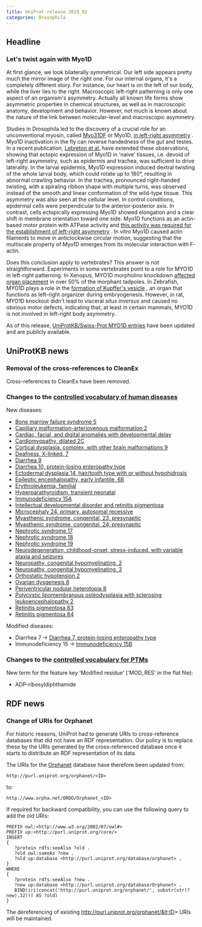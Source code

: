 ```yaml
---
title: UniProt release 2019_02
categories: Drosophila
---
```


## Headline

### Let's twist again with Myo1D

At first glance, we look bilaterally symmetrical. Our left side appears pretty much the mirror image of the right one. For our internal organs, it's a completely different story. For instance, our heart is on the left of our body, while the liver lies to the right. Macroscopic left-right patterning is only one aspect of an organism's asymmetry. Actually all known life forms show asymmetric properties in chemical structures, as well as in macroscopic anatomy, development and behavior. However, not much is known about the nature of the link between molecular-level and macroscopic asymmetry.

Studies in Drosophila led to the discovery of a crucial role for an unconventional myosin, called [Myo31DF](http://www.uniprot.org/uniprot/Q23978) or Myo1D, [in left-right asymmetry](https://www.ncbi.nlm.nih.gov/pubmed/?term=16598258,16598259) . Myo1D inactivation in the fly can reverse handedness of the gut and testes. In a recent publication, [Lebreton et al.](https://www.ncbi.nlm.nih.gov/pubmed/30467170) have extended these observations, showing that ectopic expression of Myo1D in 'naive' tissues, i.e. devoid of left-right asymmetry, such as epidermis and trachea, was sufficient to drive laterality. In the larval epidermis, Myo1D expression induced dextral twisting of the whole larval body, which could rotate up to 180°, resulting in abnormal crawling behavior. In the trachea, pronounced right-handed twisting, with a spiraling ribbon shape with multiple turns, was observed instead of the smooth and linear conformation of the wild-type tissue. This asymmetry was also seen at the cellular level. In control conditions, epidermal cells were perpendicular to the anterior-posterior axis. In contrast, cells ectopically expressing Myo1D showed elongation and a clear shift in membrane orientation toward one side. Myo1D functions as an actin-based motor protein with ATPase activity and [this activity was required for the establishment of left-right asymmetry](https://www.ncbi.nlm.nih.gov/pubmed/30467170) . In vitro Myo1D caused actin filaments to move in anticlockwise circular motion, suggesting that the multiscale property of Myo1D emerges from its molecular interaction with F-actin.

Does this conclusion apply to vertebrates? This answer is not straightforward. Experiments in some vertebrates point to a role for MYO1D in left-right patterning. In Xenopus, MYO1D morpholino knockdown [affected organ placement](https://www.ncbi.nlm.nih.gov/pubmed/29478852) in over 50% of the morphant tadpoles. In Zebrafish, MYO1D plays a role in the [formation of Kupffer's vesicle](https://www.ncbi.nlm.nih.gov/pubmed/29769531,30139971) , an organ that functions as left-right organizer during embryogenesis. However, in rat, MYO1D knockout didn't lead to visceral *situs inversus* and caused no obvious motor defects, indicating that, at least in certain mammals, MYO1D is not involved in left-right body asymmetry.

As of this release, [UniProtKB/Swiss-Prot MYO1D entries](http://www.uniprot.org/uniprot/?query=accession:Q23978+OR+accession:E7F9L8+OR+accession:Q6GPA1) have been updated and are publicly available.

## UniProtKB news

### Removal of the cross-references to CleanEx

Cross-references to CleanEx have been removed.

### Changes to the [controlled vocabulary of human diseases](http://www.uniprot.org/docs/humdisease)

New diseases:

-   [Bone marrow failure syndrome 5](http://www.uniprot.org/diseases/DI-05371)
-   [Capillary malformation-arteriovenous malformation 2](http://www.uniprot.org/diseases/DI-05392)
-   [Cardiac, facial, and digital anomalies with developmental delay](http://www.uniprot.org/diseases/DI-05370)
-   [Cardiomyopathy, dilated 2C](http://www.uniprot.org/diseases/DI-05389)
-   [Cortical dysplasia, complex, with other brain malformations 9](http://www.uniprot.org/diseases/DI-05375)
-   [Deafness, X-linked, 7](http://www.uniprot.org/diseases/DI-05369)
-   [Diarrhea 9](http://www.uniprot.org/diseases/DI-05373)
-   [Diarrhea 10, protein-losing enteropathy type](http://www.uniprot.org/diseases/DI-05384)
-   [Ectodermal dysplasia 14, hair/tooth type with or without hypohidrosis](http://www.uniprot.org/diseases/DI-05382)
-   [Epileptic encephalopathy, early infantile, 68](http://www.uniprot.org/diseases/DI-05395)
-   [Erythroleukemia, familial](http://www.uniprot.org/diseases/DI-05396)
-   [Hyperparathyroidism, transient neonatal](http://www.uniprot.org/diseases/DI-05388)
-   [Immunodeficiency 15A](http://www.uniprot.org/diseases/DI-05387)
-   [Intellectual developmental disorder and retinitis pigmentosa](http://www.uniprot.org/diseases/DI-05391)
-   [Microcephaly 24, primary, autosomal recessive](http://www.uniprot.org/diseases/DI-05381)
-   [Myasthenic syndrome, congenital, 23, presynaptic](http://www.uniprot.org/diseases/DI-05393)
-   [Myasthenic syndrome, congenital, 24, presynaptic](http://www.uniprot.org/diseases/DI-05394)
-   [Nephrotic syndrome 17](http://www.uniprot.org/diseases/DI-05378)
-   [Nephrotic syndrome 18](http://www.uniprot.org/diseases/DI-05379)
-   [Nephrotic syndrome 19](http://www.uniprot.org/diseases/DI-05380)
-   [Neurodegeneration, childhood-onset, stress-induced, with variable ataxia and seizures](http://www.uniprot.org/diseases/DI-05374)
-   [Neuropathy, congenital hypomyelinating, 2](http://www.uniprot.org/diseases/DI-05376)
-   [Neuropathy, congenital hypomyelinating, 3](http://www.uniprot.org/diseases/DI-05377)
-   [Orthostatic hypotension 2](http://www.uniprot.org/diseases/DI-05383)
-   [Ovarian dysgenesis 8](http://www.uniprot.org/diseases/DI-05386)
-   [Periventricular nodular heterotopia 8](http://www.uniprot.org/diseases/DI-05385)
-   [Polycystic lipomembranous osteodysplasia with sclerosing leukoencephalopathy 2](http://www.uniprot.org/diseases/DI-05390)
-   [Retinitis pigmentosa 83](http://www.uniprot.org/diseases/DI-05372)
-   [Retinitis pigmentosa 84](http://www.uniprot.org/diseases/DI-05397)

Modified diseases:

-   Diarrhea 7 -&gt; [Diarrhea 7, protein-losing enteropathy type](http://www.uniprot.org/diseases/DI-04130)
-   Immunodeficiency 15 -&gt; [Immunodeficiency 15B](http://www.uniprot.org/diseases/DI-04000)

### Changes to the [controlled vocabulary for PTMs](http://www.uniprot.org/docs/ptmlist)

New term for the feature key 'Modified residue' ('MOD\_RES' in the flat file):

-   ADP-ribosyldiphthamide

## RDF news

### Change of URIs for Orphanet

For historic reasons, UniProt had to generate URIs to cross-reference databases that did not have an RDF representation. Our policy is to replace these by the URIs generated by the cross-referenced database once it starts to distribute an RDF representation of its data.

The URIs for the [Orphanet](https://www.orpha.net/consor/cgi-bin/index.php) database have therefore been updated from:

    http://purl.uniprot.org/orphanet/<ID>

to:

    http://www.orpha.net/ORDO/Orphanet_<ID>

If required for backward compatibility, you can use the following query to add the old URIs:

    PREFIX owl:<http://www.w3.org/2002/07/owl#>
    PREFIX up:<http://purl.uniprot.org/core/>
    INSERT
    {
       ?protein rdfs:seeAlso ?old .
       ?old owl:sameAs ?new .
       ?old up:database <http://purl.uniprot.org/database/orphanet> .
    }
    WHERE
    {
       ?protein rdfs:seeAlso ?new .
       ?new up:database <http://purl.uniprot.org/database/Orphanet> .
       BIND(iri(concat('http://purl.uniprot.org/orphanet/', substr(str(?new),32))) AS ?old)
    }

The dereferencing of existing http://purl.uniprot.org/orphanet/&lt;ID&gt; URIs will be maintained.
